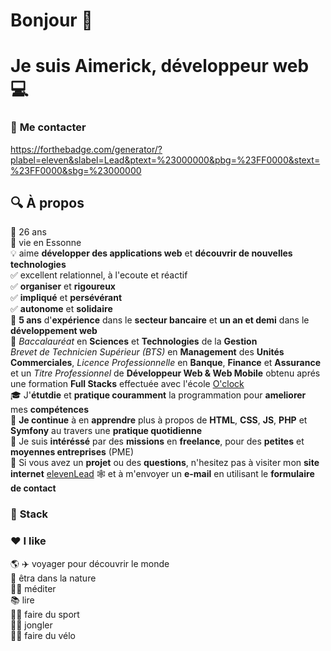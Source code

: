 # **Bonjour** :wave:

# **Je suis Aimerick, développeur web** :computer:

### 💬 **Me contacter**
https://forthebadge.com/generator/?plabel=eleven&slabel=Lead&ptext=%23000000&pbg=%23FF0000&stext=%23FF0000&sbg=%23000000

## :mag: **À propos**

:calendar: 26 ans  
:round_pushpin: vie en Essonne     
:bulb: aime **développer des applications web** et **découvrir de nouvelles technologies**   
:white_check_mark: excellent relationnel, à l'ecoute et réactif  
:white_check_mark: **organiser** et **rigoureux**  
:white_check_mark: **impliqué** et **persévérant**  
:white_check_mark: **autonome** et **solidaire**  
:bank: **5 ans** d'**expérience** dans le **secteur bancaire** et **un an et demi** dans le **développement web**  
:scroll: _Baccalauréat_ en **Sciences** et **Technologies** de la **Gestion**  
_Brevet de Technicien Supérieur (BTS)_ en **Management** des **Unités Commerciales**, _Licence Professionnelle_ en **Banque**, **Finance** et **Assurance** et un _Titre Professionnel_ de **Développeur Web & Web Mobile** obtenu aprés une formation **Full Stacks** effectuée avec l'école [O'clock](https://oclock.io/)  
:mortar_board: J'**étutdie** et **pratique couramment** la programmation pour **ameliorer** mes **compétences**    
:seedling: **Je continue** à en **apprendre** plus à propos de **HTML**, **CSS**, **JS**, **PHP** et **Symfony** au travers une **pratique quotidienne**   
:speech_balloon: Je suis **intéréssé** par des **missions** en **freelance**, pour des **petites** et **moyennes entreprises** (PME)      
:e-mail: Si vous avez un **projet** ou des **questions**, n'hesitez pas à visiter mon **site internet** [elevenLead](https://oclock.io/) :spider_web: et à m'envoyer un **e-mail** en utilisant le **formulaire de contact**   

### :toolbox: **Stack**

### :hearts: **I like**

:earth_americas: :airplane: voyager pour découvrir le monde  
:deciduous_tree: êtra dans la nature  
:lotus_position_man: méditer  
:books: lire  
:man_cartwheeling: faire du sport  
:man_juggling: jongler   
:biking_man: faire du vélo  
